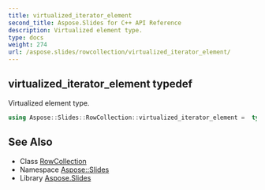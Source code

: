 ```yaml
---
title: virtualized_iterator_element
second_title: Aspose.Slides for C++ API Reference
description: Virtualized element type.
type: docs
weight: 274
url: /aspose.slides/rowcollection/virtualized_iterator_element/
---
```

## virtualized_iterator_element typedef


Virtualized element type.

```cpp
using Aspose::Slides::RowCollection::virtualized_iterator_element =  typename iterator_holder_type::virtualized_iterator_element
```

## See Also

* Class [RowCollection](../)
* Namespace [Aspose::Slides](../../)
* Library [Aspose.Slides](../../../)